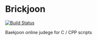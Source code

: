 # Brickjoon 
[![Build Status](https://dev.azure.com/qnqn60360/Testing/_apis/build/status/waixxt3213.Brickjoon?branchName=master)](https://dev.azure.com/qnqn60360/Testing/_build/latest?definitionId=2&branchName=master)

Baekjoon online judege 
for C / CPP scripts 
